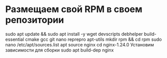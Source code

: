 # Размещаем свой RPM в своем репозитории
sudo apt update && sudo apt install -y wget devscripts debhelper build-essential cmake gcc git nano reprepro apt-utils
mkdir rpm && cd rpm
sudo nano /etc/apt/sources.list
apt source nginx
cd nginx-1.24.0
Установим зависимости для сборки
sudo apt build-dep nginx
